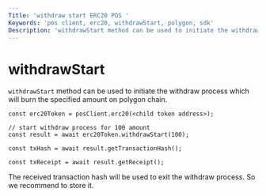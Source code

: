 ```yaml
---
Title: 'withdraw start ERC20 POS '
Keywords: 'pos client, erc20, withdrawStart, polygon, sdk'
Description: 'withdrawStart method can be used to initiate the withdraw process which will burn the specified amount on polygon chain.'
---
```


# withdrawStart

`withdrawStart` method can be used to initiate the withdraw process which will burn the specified amount on polygon chain.

```
const erc20Token = posClient.erc20(<child token address>);

// start withdraw process for 100 amount
const result = await erc20Token.withdrawStart(100);

const txHash = await result.getTransactionHash();

const txReceipt = await result.getReceipt();

```

The received transaction hash will be used to exit the withdraw process. So we recommend to store it.

